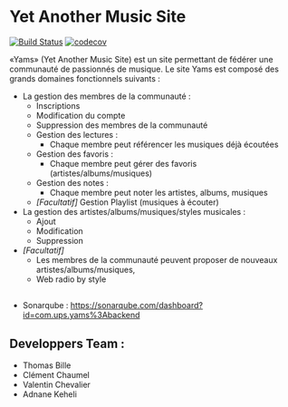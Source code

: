 # Yet Another Music Site

[![Build Status](https://travis-ci.com/tbille/yams.svg?token=ugzKv1u9GPfZ6XxywWez&branch=master)](https://travis-ci.com/tbille/yams)
[![codecov](https://codecov.io/gh/tbille/yams/branch/master/graph/badge.svg?token=f4w2dDZiDz)](https://codecov.io/gh/tbille/yams)

«Yams» (Yet Another Music Site) est un site permettant de fédérer une communauté de passionnés de musique. Le site Yams est composé des grands domaines fonctionnels suivants :

* La gestion des membres de la communauté : 
  * Inscriptions
  * Modification du compte
  * Suppression des membres de la communauté
  * Gestion des lectures : 
    * Chaque membre peut référencer les musiques déjà écoutées
  * Gestion des favoris :
    * Chaque membre peut gérer des favoris (artistes/albums/musiques)
  * Gestion des notes :
    * Chaque membre peut noter les artistes, albums, musiques
  * *[Facultatif]* Gestion Playlist (musiques à écouter)
* La gestion des artistes/albums/musiques/styles musicales : 
  * Ajout
  * Modification
  * Suppression
* *[Facultatif]*
  * Les membres de la communauté peuvent proposer de nouveaux artistes/albums/musiques, 
  * Web radio by style

##
  * Sonarqube : https://sonarqube.com/dashboard?id=com.ups.yams%3Abackend

## Developpers Team :

  * Thomas Bille
  * Clément Chaumel
  * Valentin Chevalier
  * Adnane Keheli
  
